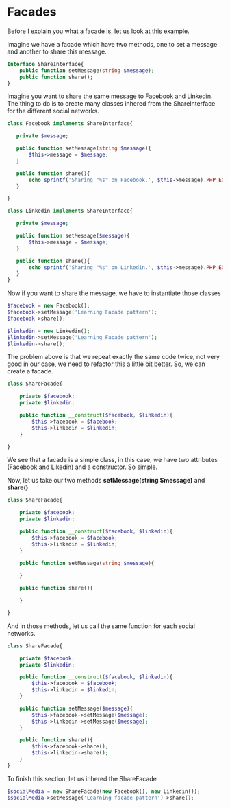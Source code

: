 # Facades 

Before I explain you what a facade is, let us look at this example.

Imagine we have a facade which have two methods, one to set a message and another to share this message.  

```php
Interface ShareInterface{
    public function setMessage(string $message);
    public function share();
}
```

 Imagine you want to share the same message to Facebook and Linkedin. The thing to do is to create many classes inhered from the ShareInterface for the different social networks.

 ```php
class Facebook implements ShareInterface{

    private $message;

    public function setMessage(string $message){
        $this->message = $message;
    }

    public function share(){
        echo sprintf('Sharing "%s" on Facebook.', $this->message).PHP_EOL;
    }

}

class Linkedin implements ShareInterface{

    private $message;

    public function setMessage($message){
        $this->message = $message;
    }

    public function share(){
        echo sprintf('Sharing "%s" on Linkedin.', $this->message).PHP_EOL;
    }
}

 ```

 Now if you want to share the message, we have to instantiate those classes

```php
$facebook = new Facebook();
$facebook->setMessage('Learning Facade pattern');
$facebook->share();

$linkedin = new Linkedin();
$linkedin->setMessage('Learning Facade pattern');
$linkedin->share();
```

The problem above is that we repeat exactly the same code twice, not very good in our case, we need to refactor this a little bit better. So, we can create a facade.

```php
class ShareFacade{

    private $facebook;
    private $linkedin;

    public function __construct($facebook, $linkedin){
        $this->facebook = $facebook;
        $this->linkedin = $linkedin;
    }

}
```

We see that a facade is a simple class, in this case, we have two attributes (Facebook and Likedin) and a constructor. So simple.

Now, let us take our two methods **setMessage(string $message)** and **share()**

```php
class ShareFacade{

    private $facebook;
    private $linkedin;

    public function __construct($facebook, $linkedin){
        $this->facebook = $facebook;
        $this->linkedin = $linkedin;
    }

    public function setMessage(string $message){
    
    }

    public function share(){

    }

}
```

And in those methods, let us call the same function for each social networks.

```php
class ShareFacade{

    private $facebook;
    private $linkedin;

    public function __construct($facebook, $linkedin){
        $this->facebook = $facebook;
        $this->linkedin = $linkedin;
    }

    public function setMessage($message){
        $this->facebook->setMessage($message);
        $this->linkedin->setMessage($message);
    }

    public function share(){
        $this->facebook->share();
        $this->linkedin->share();
    }
}

```

To finish this section, let us inhered the ShareFacade

```php
$socialMedia = new ShareFacade(new Facebook(), new Linkedin());
$socialMedia->setMessage('Learning facade pattern')->share();
```